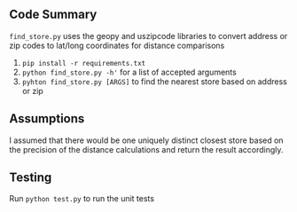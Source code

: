 ## Code Summary ##

`find_store.py` uses the geopy and uszipcode libraries to convert address or zip codes to lat/long coordinates for distance comparisons

1. `pip install -r requirements.txt`
2. `python find_store.py -h'` for a list of accepted arguments
3. `pyhton find_store.py [ARGS]` to find the nearest store based on address or zip

## Assumptions ##

I assumed that there would be one uniquely distinct closest store based on the precision of the distance calculations and return the result accordingly.

## Testing ##

Run `python test.py` to run the unit tests
